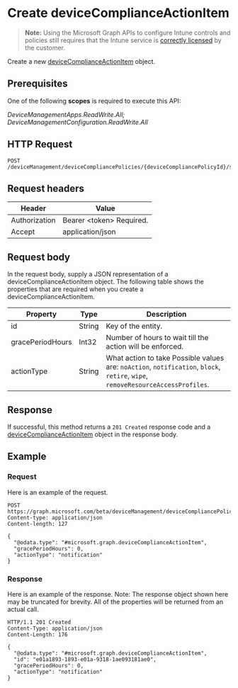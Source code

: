 ﻿# Create deviceComplianceActionItem

> **Note:** Using the Microsoft Graph APIs to configure Intune controls and policies still requires that the Intune service is [correctly licensed](https://go.microsoft.com/fwlink/?linkid=839381) by the customer.

Create a new [deviceComplianceActionItem](../resources/intune_deviceconfig_devicecomplianceactionitem.md) object.
## Prerequisites
One of the following **scopes** is required to execute this API:

*DeviceManagementApps.ReadWrite.All; DeviceManagementConfiguration.ReadWrite.All*
## HTTP Request
<!-- {
  "blockType": "ignored"
}
-->
```http
POST /deviceManagement/deviceCompliancePolicies/{deviceCompliancePolicyId}/scheduledActionsForRule/{deviceComplianceScheduledActionForRuleId}/scheduledActionConfigurations/
```

## Request headers
|Header|Value|
|---|---|
|Authorization|Bearer &lt;token&gt; Required.|
|Accept|application/json|

## Request body
In the request body, supply a JSON representation of a deviceComplianceActionItem object.
The following table shows the properties that are required when you create a deviceComplianceActionItem.

|Property|Type|Description|
|---|---|---|
|id|String|Key of the entity.|
|gracePeriodHours|Int32|Number of hours to wait till the action will be enforced.|
|actionType|String|What action to take Possible values are: `noAction`, `notification`, `block`, `retire`, `wipe`, `removeResourceAccessProfiles`.|



## Response
If successful, this method returns a `201 Created` response code and a [deviceComplianceActionItem](../resources/intune_deviceconfig_devicecomplianceactionitem.md) object in the response body.

## Example
### Request
Here is an example of the request.
```http
POST https://graph.microsoft.com/beta/deviceManagement/deviceCompliancePolicies/{deviceCompliancePolicyId}/scheduledActionsForRule/{deviceComplianceScheduledActionForRuleId}/scheduledActionConfigurations/
Content-type: application/json
Content-length: 127

{
  "@odata.type": "#microsoft.graph.deviceComplianceActionItem",
  "gracePeriodHours": 0,
  "actionType": "notification"
}
```

### Response
Here is an example of the response. Note: The response object shown here may be truncated for brevity. All of the properties will be returned from an actual call.
```http
HTTP/1.1 201 Created
Content-Type: application/json
Content-Length: 176

{
  "@odata.type": "#microsoft.graph.deviceComplianceActionItem",
  "id": "e01a1893-1893-e01a-9318-1ae093181ae0",
  "gracePeriodHours": 0,
  "actionType": "notification"
}
```



